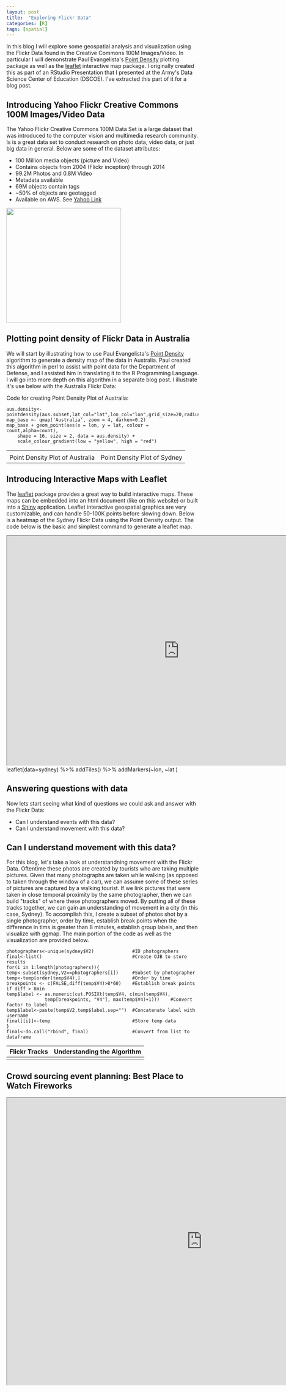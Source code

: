 ```yaml
---
layout: post
title:  "Exploring Flickr Data"
categories: [R]
tags: [spatial]
---
```


In this blog I will explore some geospatial analysis and visualization using the Flickr Data found in the Creative Commons 100M Images/Video.  In particular I will demonstrate Paul Evangelista's [Point Density](https://cran.r-project.org/web/packages/pointdensityP/index.html) plotting package as well as the [leaflet](https://cran.r-project.org/web/packages/leaflet/index.html) interactive map package.  I originally created this as part of an RStudio Presentation that I presented at the Army's Data Science Center of Education (DSCOE).  I've extracted this part of it for a blog post.

Introducing Yahoo Flickr Creative Commons 100M Images/Video Data
----------------------------------------------------------------
The Yahoo Flickr Creative Commons 100M Data Set is a large dataset that was introduced to the computer vision and multimedia research community.  Is is a great data set to conduct research on photo data, video data, or just big data in general.  Below are some of the dataset attributes:

-   100 Million media objects (picture and Video)
-   Contains objects from 2004 (Flickr inception) through 2014
-   99.2M Photos and 0.8M Video
-   Metadata available
-   69M objects contain tags
-   ~50% of objects are geotagged
-   Available on AWS. See [Yahoo
    Link](https://webscope.sandbox.yahoo.com/catalog.php?datatype=i&did=67)

<img src="https://dmbeskow.github.io/images/2016-08-16-FlickrData/aus_flickr_collage.jpg"  height="300px" />

Plotting point density of Flickr Data in Australia
--------------------------------------------------

We will start by illustrating how to use Paul Evangelista's [Point Density](https://cran.r-project.org/web/packages/pointdensityP/index.html) algorithm to generate a density map of the data in Australia. Paul created this algorithm in perl to assist with point data for the Department of Defense, and I assisted him in translating it to the R Programming Language.  I will go into more depth on this algorithm in a separate blog post.  I illustrate it's use below with the Australia Flickr Data:

Code for creating Point Density Plot of Australia:

    aus.density<-pointdensity(aus.subset,lat_col="lat",lon_col="lon",grid_size=20,radius=50)
    map_base <- qmap('Australia', zoom = 4, darken=0.2) 
    map_base + geom_point(aes(x = lon, y = lat, colour = count,alpha=count), 
        shape = 16, size = 2, data = aus.density) + 
        scale_colour_gradient(low = "yellow", high = "red") 

<table>
<tbody>
<tr class="odd">
<td align="left"><img src="https://dmbeskow.github.io/images/2016-08-16-FlickrData/aus_heat.png" alt="" /></td>
<td align="left"><img src="https://dmbeskow.github.io/images/2016-08-16-FlickrData/sydney_heat.png" alt="" /></td>
</tr>
<tr class="even">
<td align="left">Point Density Plot of Australia</td>
<td align="left">Point Density Plot of Sydney</td>
</tr>
</tbody>
</table>

Introducing Interactive Maps with Leaflet
-----------------------------------------

The [leaflet](https://cran.r-project.org/web/packages/leaflet/index.html) package provides a great way to build interactive maps.  These maps can be embedded into an html document (like on this website) or built into a [Shiny](http://shiny.rstudio.com) application.  Leaflet interactive geospatial graphics are very customizable, and can handle 50-100K points before slowing down.  Below is a heatmap of the Sydney Flickr Data using the Point Density output.  The code below is the basic and simplest command to generate a leaflet map.

<center>
<iframe src="https://dmbeskow.github.io/html/leaf_heat.html" width="900" height="600">
</iframe>
</center>
    leaflet(data=sydney) %>% 
      addTiles() %>% addMarkers(~lon, ~lat
    )

Answering questions with data
-----------------------------

Now lets start seeing what kind of questions we could ask and answer with the Flickr Data:

-   Can I understand events with this data?
-   Can I understand movement with this data?

Can I understand movement with this data?
-----------------------------------------

For this blog, let's take a look at understandning movement with the Flickr Data.  Oftentime these photos are created by tourists who are taking multiple pictures.  Given that many photographs are taken while walking (as opposed to taken through the window of a car), we can assume some of these series of pictures are captured by a walking tourist.  If we link pictures that were taken in close temporal proximity by the same photographer, then we can build "tracks" of where these photographers moved.  By putting all of these tracks together, we can gain an understanding of movement in a city (in this case, Sydney).  To accomplish this, I create a subset of photos shot by a single photographer, order by time, establish break points when the difference in tims is greater than 8 minutes, establish group labels, and then visualize with ggmap. The main portion of the code as well as the visualization are provided below.

    photographers<-unique(sydney$V2)              #ID photographers
    final<-list()                                 #Create OJB to store results
    for(i in 1:length(photographers)){            
    temp<-subset(sydney,V2==photographers[i])     #Subset by photographer
    temp<-temp[order(temp$V4),]                   #Order by time
    breakpoints <- c(FALSE,diff(temp$V4)>8*60)    #Establish break points if diff > 8min
    temp$label <- as.numeric(cut.POSIXt(temp$V4, c(min(temp$V4), 
                  temp[breakpoints, "V4"], max(temp$V4)+1)))    #Convert factor to label
    temp$label<-paste(temp$V2,temp$label,sep="")  #Concatenate label with username
    final[[i]]<-temp                              #Store temp data
    }
    final<-do.call("rbind", final)                #Convert from list to dataframe

<table>
<thead>
<tr class="header">
<th align="left">Flickr Tracks</th>
<th align="left">Understanding the Algorithm</th>
</tr>
</thead>
<tbody>
<tr class="odd">
<td align="left"><img src="https://dmbeskow.github.io/images/2016-08-16-FlickrData/tracks3.png" alt="" /></td>
<td align="left"><img src="https://dmbeskow.github.io/images/2016-08-16-FlickrData/lines.PNG" alt="" /></td>
</tr>
</tbody>
</table>

Crowd sourcing event planning: Best Place to Watch Fireworks
------------------------------------------------------------

<center>
<iframe src="http://data-analytics.net/Apps/fireworks/" width="1020" height="750">
</iframe>
</center>

